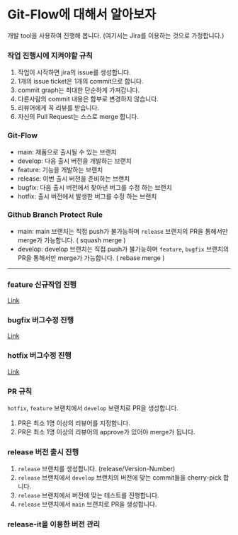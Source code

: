 # Git-Flow에 대해서 알아보자

개발 tool을 사용하여 진행해 봅니다. (여기서는 Jira를 이용하는 것으로 가정합니다.)

### 작업 진행시에 지켜야할 규칙

1. 작업이 시작하면 jira의 issue를 생성합니다.
2. 1개의 issue ticket은 1개의 commit으로 합니다.
3. commit graph는 최대한 단순하게 가져갑니다.
4. 다른사람의 commit 내용은 함부로 변경하지 않습니다.
5. 리뷰어에게 꼭 리뷰를 받습니다.
6. 자신의 Pull Request는 스스로 merge 합니다.

### Git-Flow

- main: 제품으로 출시될 수 있는 브랜치
- develop: 다음 출시 버전을 개발하는 브랜치
- feature: 기능을 개발하는 브랜치
- release: 이번 출시 버전을 준비하는 브랜치
- bugfix: 다음 출시 버전에서 찾아낸 버그를 수정 하는 브랜치
- hotfix: 출시 버전에서 발생한 버그를 수정 하는 브랜치

### Github Branch Protect Rule

- main: main 브랜치는 직접 push가 불가능하며 `release` 브랜치의 PR을 통해서만 merge가 가능합니다. ( squash merge )
- develop: develop 브랜치는 직접 push가 불가능하며 `feature`, `bugfix` 브랜치의 PR을 통해서만 merge가 가능합니다. ( rebase merge )

---

### feature 신규작업 진행

[Link](docs/Feature_신규작업_진행.md)

### bugfix 버그수정 진행

[Link](docs/Bugfix_버그수정_진행.md)

### hotfix 버그수정 진행

[Link](docs/Hotfix_버그수정_진행.md)

### PR 규칙

`hotfix`, `feature` 브랜치에서 `develop` 브랜치로 PR을 생성합니다.

1. PR은 최소 1명 이상의 리뷰어를 지정합니다.
2. PR은 최소 1명 이상의 리뷰어의 approve가 있어야 merge가 됩니다.

### release 버전 출시 진행

1. `release` 브랜치를 생성합니다. (release/Version-Number)
2. `release` 브랜치에서 `develop` 브랜치의 버전에 맞는 commit들을 cherry-pick 합니다.
3. `release` 브랜치에서 버전에 맞는 테스트를 진행합니다.
4. `release` 브랜치에서 `main` 브랜치로 PR을 생성합니다.

### release-it을 이용한 버전 관리
